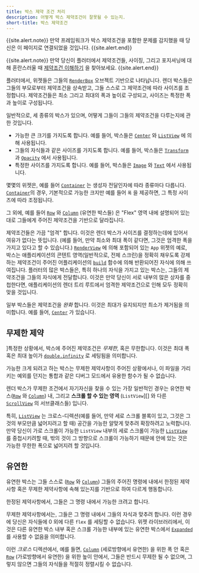 ```yaml
---
title: 박스 제약 조건 처리
description: 어떻게 박스 제약조건이 잘못될 수 있는지.
short-title: 박스 제약조건
---
```


{{site.alert.note}}
  만약 프레임워크가 박스 제약조건을 포함한 문제를 감지했을 때 
  당신은 이 페이지로 연결되었을 것입니다.
{{site.alert.end}}

{{site.alert.note}}
  만약 당신이 플러터에서 제약조건들, 사이징, 그리고 포지셔닝에 대해
  혼란스러울 때 [제약조건 이해하기][] 을 찾아보세요.
{{site.alert.end}}

플러터에서, 위젯들은 그들의 [`RenderBox`][] 오브젝트 기반으로 나타납니다.
렌더 박스들은 그들의 부모로부터 제약조건을 상속받고, 그들 스스로 
그 제약조건에 따라 사이즈를 조정합니다. 제약조건들은 최소 그리고 최대의 
폭과 높이로 구성되고, 사이즈는 특정한 폭과 높이로 구성됩니다.

일반적으로, 세 종류의 박스가 있으며, 
어떻게 그들이 그들의 제약조건을 다루는지에 관한 것입니다.

* 가능한 큰 크기를 가지도록 합니다.
  예를 들어, 박스들은 [`Center`][] 와 [`ListView`][] 에 의해 사용됩니다.
* 그들의 자식들과 같은 사이즈를 가지도록 합니다.
  예를 들어, 박스들은 [`Transform`][] 과 [`Opacity`][] 에서 사용됩니다. 
* 특정한 사이즈를 가지도록 합니다.
  예를 들어, 박스들은 [`Image`][] 와 [`Text`][] 에서 사용됩니다.

몇몇의 위젯은, 예를 들어 [`Container`][] 는 생성자 전달인자에 따라 종류마다 다릅니다.
[`Container`][]의 경우, 기본적으로 가능한 크지만 
예를 들어 `폭` 을 제공하면, 그 특정 사이즈에 따라 조정됩니다.

그 외에, 예를 들어 [`Row`][] 와 [`Column`][] (유연한 박스들) 은
"Flex" 영역 내에 설명되어 있는 대로 그들에게 주어진 제약조건을 기반으로 달라집니다.

제약조건들은 가끔 "엄격" 합니다. 
이것은 렌더 박스가 사이즈를 결정하는데에 있어서 여유가 없다는 뜻입니다.
(예를 들어, 만약 최소와 최대 폭이 같다면, 그것은 엄격한 폭을 가지고 있다고 할 수 있습니다.)
[`RenderView`][] 에 의해 포함되어 있는 `App` 위젯의 예로, 
박스는 애플리케이션의 콘텐트 영역(일반적으로, 전체 스크린)을  정확히 채우도록 강제하는 제약조건이 주어진
어플리케이션의 [`build`][] 함수에 의해 반환되어진 자식에 의해 쓰여집니다.
플러터의 많은 박스들은, 특히 하나의 자식을 가지고 있는 박스는, 그들의 제약조건을 그들의 자식에게 전달합니다.
이것은 만약 당신이 서로 내부의 많은 상자를 중첩한다면, 
애플리케이션의 렌더 트리 루트에서 엄격한 제약조건으로 인해 모두 정확히 맞을 것입니다. 

일부 박스들은 제약조건을 _완화_ 합니다.
이것은 최대가 유지되지만 최소가 제거됨을 의미합니다.
예를 들어, [`Center`][] 가 있습니다.

## 무제한 제약

]특정한 상황에서, 박스에 주어진 제약조건은 _무제한_, 혹은 무한합니다.
이것은 최대 폭 혹은 최대 높이가 [`double.infinity`][] 로 세팅됨을 의미합니다.

가능한 크게 되려고 하는 박스는 무제한 제약사항이 주어진 상황에서나,
이 파일을 가리키는 예외를 던지는 통합과 같은 디버그 모드에서 유용한 함수가 될 수 없습니다.

렌더 박스가 무제한 조건에서 자기자신을 찾을 수 있는 가장 일반적인 경우는 
유연한 박스([`Row`][] 와 [`Column`][]) 내, 
그리고 **스크롤 할 수 있는 영역** (`ListView`][] 와 다른 [`ScrollView`][] 의 서브클래스들) 입니다.

특히, [`ListView`][] 는 크로스-디렉션(예를 들어, 만약 세로 스크롤 블록이 있고, 
그것은 그것의 부모만큼 넓어지려고 할 때) 공간을 가능한 알맞게 맞추려 확장하려고 노력합니다. 
만약 당신이 가로 스크롤이 가능한 `ListView` 내부의 세로 스크롤이 가능한 [`ListView`][] 
를 중첩시키려할 때, 밖의 것이 그 방향으로 스크롤이 가능하기 때문에
안에 있는 것은 가능한 무한한 폭으로 넓어지려 할 것입니다.

## 유연한

유연한 박스는 그들 스스로 ([`Row`][] 와 [`Column`][])
그들의 주어진 명령에 내에서 한정된 제약사항 혹은 무제한 제약사항에 
속해 있는지를 기반으로 하여 다르게 행동합니다.

한정된 제약사항에서,
그들은 그 명령 내에서 가능한 크려고 합니다.

무제한 제약사항에서는, 그들은 그 명령 내에서 그들의 자식과 맞추려 합니다.
이런 경우에 당신은 자식들에 0 외에 다른 `flex` 를 세팅할 수 없습니다.
위젯 라이브러리에서, 이것은 다른 유연한 박스 내부 혹은 스크롤 가능한 내부에 있는 
유연한 박스에서 [`Expanded`][] 를 사용할 수 없음을 의미합니다.

이런 _크로스_ 디렉션에서, 예를 들면, 
[`Column`][] (세로방향에서 유연한) 을 위한 폭 안 혹은
[`Row`][] (가로방향에서 유연한) 을 위한 높이 안에서,
그들은 반드시 무제한 될 수 없으며, 그렇지 않으면 그들의 자식들을 적절히 정렬시킬 수 없습니다.


[`build`]: {{site.api}}/flutter/widgets/State/build.html
[`Center`]: {{site.api}}/flutter/widgets/Center-class.html
[`Column`]: {{site.api}}/flutter/widgets/Column-class.html
[`Container`]: {{site.api}}/flutter/widgets/Container-class.html
[`Expanded`]: {{site.api}}/flutter/widgets/Expanded-class.html
[`Image`]: {{site.api}}/flutter/dart-ui/Image-class.html
[`ListView`]: {{site.api}}/flutter/widgets/ListView-class.html
[`Opacity`]: {{site.api}}/flutter/widgets/Opacity-class.html
[`RenderBox`]: {{site.api}}/flutter/rendering/RenderBox-class.html
[`RenderView`]: {{site.api}}/flutter/rendering/RenderView-class.html
[`Row`]: {{site.api}}/flutter/widgets/Row-class.html
[`ScrollView`]: {{site.api}}/flutter/widgets/ScrollView-class.html
[`Text`]: {{site.api}}/flutter/widgets/Text-class.html
[`Transform`]: {{site.api}}/flutter/widgets/Transform-class.html
[제약조건 이해하기]: {{site.url}}/development/ui/layout/constraints
[`double.infinity`]: {{site.api}}/flutter/dart-core/double/infinity-constant.html
